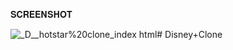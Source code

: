 𝐒𝐂𝐑𝐄𝐄𝐍𝐒𝐇𝐎𝐓

![_D__hotstar%20clone_index html](https://github.com/ashmit0023/Disney-Clone/assets/128181934/8d2329f4-0e6d-4e90-9d1e-ce5849e9ea95)# Disney+Clone




